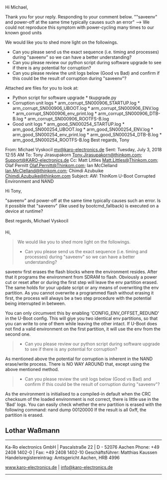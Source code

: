 Hi Michael,

Thank you for your reply.  Responding to your comment below.
""saveenv" and power-off at the same time typically causes such an error" --> We could not reproduce this symptom with power-cycling many times to our known good units

We would like you to shed more light on the followings.

  *   Can you please send us the exact sequence (i.e. timing and processes) during  "saveenv" so we can have a better understanding?
  *   Can you please review our python script during software upgrade to see if there is any potential for corruption?
  *   Can you please review the unit logs below (Good vs Bad) and confirm if this could be the result of corruption during "saveenv"?

Attached are files for you to look at:


  *   Python script for software upgrade
     *   tkupgrade.py
  *   Corruption unit logs
     *   arm_corrupt_SN000906_STARTUP.log
     *   arm_corrupt_SN000906_UBOOT.log
     *   arm_corrupt_SN000906_ENV.log
     *   arm_corrupt_SN000906_env_print.log
     *   arm_corrupt_SN000906_DTB-B.log
     *   arm_corrupt_SN000906_ROOTFS-B.log
  *   Good unit logs
     *   arm_good_SN000254_STARTUP.log
     *   arm_good_SN000254_UBOOT.log
     *   arm_good_SN000254_ENV.log
     *   arm_good_SN000254_env_print.log
     *   arm_good_SN000254_DTB-B.log
     *   arm_good_SN000254_ROOTFS-B.log
Best regards,
Tony

From: Michael Vyskocil <mv@karo-electronics.de>
Sent: Tuesday, July 3, 2018 12:55 AM
To: Tony Jirasupakorn <Tony.Jirasupakorn@thinkom.com>; Support@KARO-electronics.de
Cc: Matt Littles <Matt.Littles@Thinkom.com>; Olaf Pernitt <Olaf.Pernitt@Thinkom.com>; Ian McClelland <Ian.McClelland@thinkom.com>; Chimdi Azubuike <Chimdi.Azubuike@thinkom.com>
Subject: AW: ThinKom U-Boot Corrupted Environment and NAND

Hi Tony,

"saveenv" and power-off at the same time typically causes such an error. Is it possible that "saveenv" (like used by bootcmd_fallback) is executed on a device at runtime?

Best regards,
Michael Vyskocil

####


Hi,

> We would like you to shed more light on the followings.
> 
>   *   Can you please send us the exact sequence (i.e. timing and processes) during  "saveenv" so we can have a better understanding?
>  
saveenv first erases the flash blocks where the environment resides.
After that it programs the environment from SDRAM to flash.
Obviously a power cut or reset after or during the first step will
leave the env partition erased.
The same holds for your update script or any means of overwriting the
env partition. As you cannot overwrite a programmed flash without
erasing it first, the process will always be a two step procedure with
the potential being interrupted in between.

You can only circumvent this by enabling 'CONFIG_ENV_OFFSET_REDUND' in
the U-Boot config.
This will giye you two identical env partitions, so that you can write
to one of them while leaving the other intact. If U-Boot does not find
a valid environment on the first partition, it will use the env from
the second one.

>   *   Can you please review our python script during software upgrade to see if there is any potential for corruption?
>  
As mentioned above the potential for corruption is inherent in the NAND
erase/write process. There is NO WAY AROUND that, except using the
above mentioned method.

>   *   Can you please review the unit logs below (Good vs Bad) and confirm if this could be the result of corruption during "saveenv"?
>   
As the environment is initialised to a compiled-in default when the CRC
checksum of the loaded environment is not correct, there is little use
in the 'Bad' logs.
You can easily check whether the env partition is erased with the
following command:
    nand dump 00120000
If the result is all 0xff, the partition is erased.


Lothar Waßmann
-- 
___________________________________________________________

Ka-Ro electronics GmbH | Pascalstraße 22 | D - 52076 Aachen
Phone: +49 2408 1402-0 | Fax: +49 2408 1402-10
Geschäftsführer: Matthias Kaussen
Handelsregistereintrag: Amtsgericht Aachen, HRB 4996

www.karo-electronics.de | info@karo-electronics.de
___________________________________________________________
